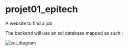 # projet01_epitech
A website to find a job


The backend will use an sql database mapped as such :


![sql_diagram](/MCD.svg)
